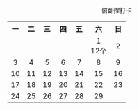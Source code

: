 <center>俯卧撑打卡</center>


<table align="center">
	<tr>
	    <th>一</th>
	    <th>二</th>
	    <th>三</th>
	    <th>四</th>
	    <th>五</th>
	    <th>六</th>
	    <th>日</th>
	</tr >
	<tr >
	    <td align="center" ></td>
	    <td align="center" ></td>
	    <td align="center" ></td>
	    <td align="center" ></td>
	    <td align="center" ></td>
	    <td align="center" >1<br><span>12个</span></td>
	    <td align="center" >2</td>
	</tr>
	<tr >
	    <td align="center" >3</td>
	    <td align="center" >4</td>
	    <td align="center" >5</td>
	    <td align="center" >6</td>
	    <td align="center" >7</td>
	    <td align="center" >8</td>
	    <td align="center" >9</td>
	</tr>
	<tr >
	    <td align="center" >10</td>
	    <td align="center" >11</td>
	    <td align="center" >12</td>
	    <td align="center" >13</td>
	    <td align="center" >14</td>
	    <td align="center" >15</td>
	    <td align="center" >16</td>
	</tr>
	<tr >
	    <td align="center" >17</td>
	    <td align="center" >18</td>
	    <td align="center" >19</td>
	    <td align="center" >20</td>
	    <td align="center" >21</td>
	    <td align="center" >22</td>
	    <td align="center" >23</td>
	</tr>
	<tr >
	    <td align="center" >24</td>
	    <td align="center" >25</td>
	    <td align="center" >26</td>
	    <td align="center" >27</td>
	    <td align="center" >28</td>
	    <td align="center" >29</td>
	    <td align="center" ></td>
	</tr>

</table>

